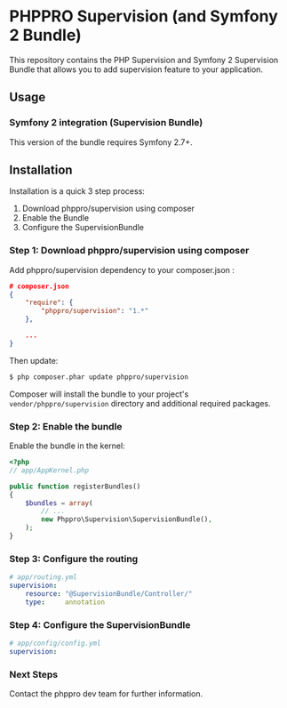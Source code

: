 # PHPPRO Supervision (and Symfony 2 Bundle)

This repository contains the PHP Supervision and Symfony 2 Supervision Bundle that allows you to add supervision feature to your application.

## Usage

### Symfony 2 integration (Supervision Bundle)

This version of the bundle requires Symfony 2.7+.

## Installation

Installation is a quick 3 step process:

1. Download phppro/supervision using composer
2. Enable the Bundle
3. Configure the SupervisionBundle

### Step 1: Download phppro/supervision using composer

Add phppro/supervision dependency to your composer.json :

```json
# composer.json
{
    "require": {
        "phppro/supervision": "1.*"
    },

    ...
}
```

Then update:

``` bash
$ php composer.phar update phppro/supervision
```

Composer will install the bundle to your project's `vendor/phppro/supervision` directory and additional required
packages.

### Step 2: Enable the bundle

Enable the bundle in the kernel:

``` php
<?php
// app/AppKernel.php

public function registerBundles()
{
    $bundles = array(
        // ...
        new Phppro\Supervision\SupervisionBundle(),
    );
}
```

### Step 3: Configure the routing

``` yaml
# app/routing.yml
supervision:
    resource: "@SupervisionBundle/Controller/"
    type:     annotation
```

### Step 4: Configure the SupervisionBundle

``` yaml
# app/config/config.yml
supervision:
```

### Next Steps

Contact the phppro dev team for further information.

